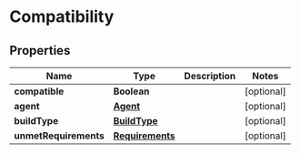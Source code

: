 
# Compatibility

## Properties
Name | Type | Description | Notes
------------ | ------------- | ------------- | -------------
**compatible** | **Boolean** |  |  [optional]
**agent** | [**Agent**](Agent.md) |  |  [optional]
**buildType** | [**BuildType**](BuildType.md) |  |  [optional]
**unmetRequirements** | [**Requirements**](Requirements.md) |  |  [optional]



